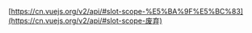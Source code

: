 [https://cn.vuejs.org/v2/api/#slot-scope-%E5%BA%9F%E5%BC%83](https://cn.vuejs.org/v2/api/#slot-scope-废弃)